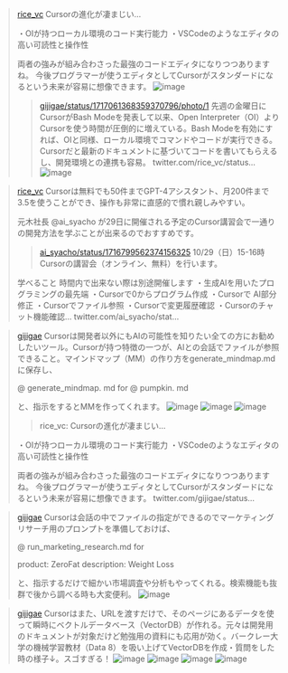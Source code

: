 
> [rice_vc](https://twitter.com/rice_vc/status/1717061368359370796/photo/1) Cursorの進化が凄まじい…
>
>  ・OIが持つローカル環境のコード実行能力
>  ・VSCodeのようなエディタの高い可読性と操作性
>
>  両者の強みが組み合わさった最強のコードエディタになりつつありますね。
>  今後プログラマーが使うエディタとしてCursorがスタンダードになるという未来が容易に想像できます。
>  ![image](https://pbs.twimg.com/media/F9Q414Pa4AEA16Y?format=jpg&name=medium#.png)
>  >[gijigae/status/1717061368359370796/photo/1](https://twitter.com/gijigae/status/1717061368359370796/photo/1/status/1717061368359370796/photo/1) 先週の金曜日にCursorがBash Modeを発表して以来、Open Interpreter（OI）よりCursorを使う時間が圧倒的に増えている。Bash Modeを有効にすれば、OIと同様、ローカル環境でコマンドやコードが実行できる。Cursorだと最新のドキュメントに基づいてコードを書いてもらえるし、開発環境との連携も容易。  twitter.com/rice_vc/status…
>  ![image](https://pbs.twimg.com/media/F9Q414Pa4AEA16Y?format=jpg&name=medium#.png)


> [rice_vc](https://twitter.com/rice_vc/status/1717409715490378132) Cursorは無料でも50件までGPT-4アシスタント、月200件まで3.5を使うことができ、操作も非常に直感的で慣れ親しみやすい。
>
>  元木社長
>  @ai_syacho
>   が29日に開催される予定のCursor講習会で一通りの開発方法を学ぶことが出来るのでおすすめです。
>  >[ai_syacho/status/1716799562374156325](https://twitter.com/ai_syacho/status/1716799562374156325/status/1716799562374156325) 10/29（日）15-16時
>  Cursorの講習会（オンライン、無料）を行います。
>
>  学べること
>  時間内で出来ない際は別途開催します
>  ・生成AIを用いたプログラミングの最先端
>  ・Cursorで0からプログラム作成
>  ・Cursorで AI部分修正
>  ・Cursorでファイル参照
>  ・Cursorで変更履歴確認
>  ・Cursorのチャット機能確認… twitter.com/ai_syacho/stat…

> [gijigae](https://twitter.com/gijigae/status/1717540315043889656/photo/1) Cursorは開発者以外にもAIの可能性を知りたい全ての方にお勧めしたいツール。Cursorが持つ特徴の一つが、AIとの会話でファイルが参照できること。マインドマップ（MM）の作り方をgenerate_mindmap.mdに保存し、
>
>  @ generate_mindmap. md for @ pumpkin. md
>
>  と、指示をするとMMを作ってくれます。
>  ![image](https://pbs.twimg.com/media/F9XrDwraUAAvpxV?format=jpg&name=medium#.png) ![image](https://pbs.twimg.com/media/F9XrY2EbsAAwtlY?format=jpg&name=small#.png) ![image](https://pbs.twimg.com/media/F9XrbODbkAAYCe_?format=jpg&name=small#.png)
>  >rice_vc: Cursorの進化が凄まじい…
>
>  ・OIが持つローカル環境のコード実行能力
>  ・VSCodeのようなエディタの高い可読性と操作性
>
>  両者の強みが組み合わさった最強のコードエディタになりつつありますね。
>  今後プログラマーが使うエディタとしてCursorがスタンダードになるという未来が容易に想像できます。 twitter.com/gijigae/status…


> [gijigae](https://twitter.com/gijigae/status/1717560302022382060) Cursorは会話の中でファイルの指定ができるのでマーケティングリサーチ用のプロンプトを準備しておけば、
>
>  @ run_marketing_research.md for
>
>  product: ZeroFat
>  description: Weight Loss
>
>  と、指示するだけで細かい市場調査や分析もやってくれる。検索機能も抜群で後から調べる時も大変便利。
>  ![image](https://pbs.twimg.com/media/F9X-loWaoAAKQ_t?format=jpg&name=medium#.png)

> [gijigae](https://twitter.com/gijigae/status/1717570083248283845) Cursorはまた、URLを渡すだけで、そのページにあるデータを使って瞬時にベクトルデータベース（VectorDB）が作れる。元々は開発用のドキュメントが対象だけど勉強用の資料にも応用が効く。バークレー大学の機械学習教材（Data 8）を吸い上げてVectorDBを作成・質問をした時の様子↓。スゴすぎる！
>  ![image](https://pbs.twimg.com/media/F9YHH-QbcAAlKUO?format=jpg&name=small#.png) ![image](https://pbs.twimg.com/media/F9YHMx9bgAAwCFd?format=jpg&name=small#.png) ![image](https://pbs.twimg.com/media/F9YHUTgbgAAA-qO?format=jpg&name=small#.png) ![image](https://pbs.twimg.com/media/F9YHaCFbQAA7CGu?format=jpg&name=small#.png)

